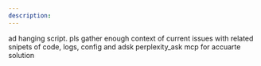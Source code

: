 ```yaml
---
description: 
---
```


ad hanging script. pls gather enough context of current issues with related snipets of code, logs, config and adsk perplexity_ask mcp for accuarte solution